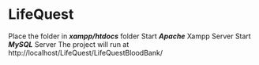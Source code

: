 # LifeQuest
Place the folder in _**xampp/htdocs**_ folder
Start **_Apache_** Xampp Server
Start **_MySQL_** Server
The project will run at http://localhost/LifeQuest/LifeQuestBloodBank/
